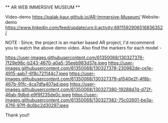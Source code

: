  ** AR WEB IMMERSIVE MUSEUM **

Video-demo  https://palak-kaur.github.io/AR-Immersive-Museum/
Website-demo  https://www.linkedin.com/feed/update/urn:li:activity:6811592906516836352/

NOTE : Since, the project is an marker based AR project, I'd recommend you to watch the above demo video. Also find the markers for each model - 

https://user-images.githubusercontent.com/61350068/130327376-7f29e98c-b243-4670-a0a5-35eeb983d37e.jpeg
https://user-images.githubusercontent.com/61350068/130327378-230982de-ce1e-4915-aab7-6f8c721144c7.jpeg
https://user-images.githubusercontent.com/61350068/130327379-a1540e2f-4f8b-467b-91fc-4ca7dfa407ad.jpeg
https://user-images.githubusercontent.com/61350068/130327380-19288d7d-d72f-46ab-9dbd-e9f9f235de0c.jpeg
https://user-images.githubusercontent.com/61350068/130327382-75c02601-be3a-47f6-97ff-8c6bc2d30297.jpeg

Thank you!!
